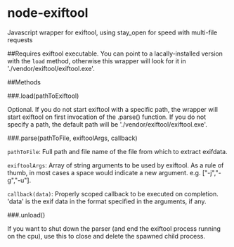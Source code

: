 node-exiftool
=============

Javascript wrapper for exiftool, using stay_open for speed with multi-file requests

##Requires
exiftool executable.  You can point to a lacally-installed version with the ```load```
method, otherwise this wrapper will look for it in './vendor/exiftool/exiftool.exe'.

##Methods

###.load(pathToExiftool)

Optional.  If you do not start exiftool with a specific path, the wrapper will start
exiftool on first invocation of the .parse() function.  If you do not specify a path,
the default path will be './vendor/exiftool/exiftool.exe'.

###.parse(pathToFile, exiftoolArgs, callback)

```pathToFile```: Full path and file name of the file from which to extract exifdata.

```exiftoolArgs```: Array of string arguments to be used by exiftool.  As a rule of
thumb, in most cases a space would indicate a new argument.  e.g. ["-j","-g","-u"].

```callback(data)```: Properly scoped callback to be executed on completion.  'data' is
the exif data in the format specified in the arguments, if any.

###.unload()

If you want to shut down the parser (and end the exiftool process running on the cpu),
use this to close and delete the spawned child process.

